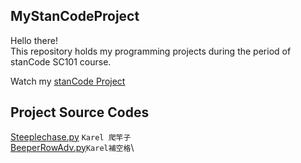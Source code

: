 ## MyStanCodeProject
Hello there!\
This repository holds my programming projects during the period of stanCode SC101 course.

Watch my [stanCode Project](https://github.com/zk5605783/MyStanCodeProject/tree/main/stanCode%20Project)
## Project Source Codes
 [Steeplechase.py](https://github.com/zk5605783/MyStanCodeProject/blob/main/stanCode%20Project/Steeplechase.py)
 `Karel 爬竿子`\
 [BeeperRowAdv.py](https://github.com/zk5605783/MyStanCodeProject/blob/main/stanCode%20Project/BeeperRowAdv.py)`Karel補空格`\
 


